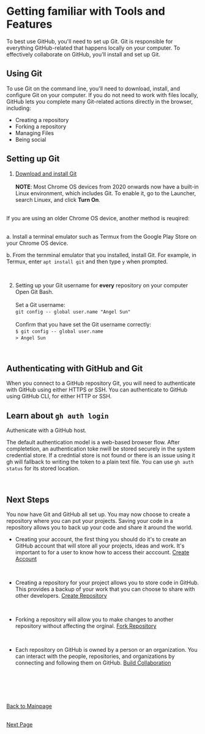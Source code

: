 # Getting familiar with Tools and Features <br />

To best use GitHub, you'll need to set up Git. Git is responsible for everything GitHub-related that happens locally on your computer. To effectively collaborate on GitHub, you'll install and set up Git. <br />

## Using Git
To use Git on the command line, you'll need to download, install, and configure Git on your computer. If you do not need to work with files locally, GitHub lets you complete many Git-related actions directly in the browser, including: <br />

* Creating a repository
* Forking a repository
* Managing Files
* Being social <br />

## Setting up Git 

1. [Download and install Git](https://git-scm.com/downloads) <br />
<br />**NOTE**: Most Chrome OS devices from 2020 onwards now have a built-in Linux environment, which includes Git. To enable it, go to the Launcher, search Linuex, and click **Turn On**.
<br />
  If you are using an older Chrome OS device, another method is reuqired:
  <br/>
  
<br />   a. Install a terminal emulator such as Termux from the Google Play Store on your Chrome OS device. 
  <br />
  
  b. From the ternminal emulator that you installed, install Git. For example, in Termux, enter `apt install git` and then type `y` when prompted.  <br />

  <br />

  2. Setting up your Git username for **every** repository on your computer <br />
  Open Git Bash. <br />
  <br />Set a Git username: <br />
  ```git config -- global user.name "Angel Sun"```<br />
 <br /> Confirm that you have set the Git username correctly: <br />
  ```$ git config -- global user.name``` <br />
    ```> Angel Sun```
<br />

## Authenticating with GitHub and Git

When you connect to a GitHub repository Git, you will need to authenticate with GitHub using either HTTPS or SSH. You can authenticate to GitHub using GitHub CLI, for either HTTP or SSH. <br />

## Learn about ```gh auth login```
Authenicate with a GitHub host. 
<br />

The default authentication model is a web-based browser flow. After completetion, an authentication toke nwill be stored securely in the system credential store. If a credntial store is not found or there is an issue using it gh will fallback to writing the token to a plain text file. You can use ```gh auth status``` for its stored location. 

<br />

## Next Steps

You now have Git and GitHub all set up. You may now choose to create a repository where you can put your projects. Saving your code in a repository allows you to back up your code and share it around the world. <br />

* Creating your account, the first thing you should do it's to create an GitHub account that will store all your projects, ideas and work. It's important to for a user to know how to access their acccount. [Create Account](https://github.com/AngelS28/Markdown_Github/blob/main/yourAccount.md)

<br />

* Creating a repository for your project allows you to store code in GitHub. This provides a backup of your work that you can choose to share with other developers. [Create Repository](https://github.com/AngelS28/Markdown_Github/blob/main/createRepository.md)

<br />

* Forking a repository will allow you to make changes to another repository without affecting the orginal. [Fork Repository](https://github.com/AngelS28/Markdown_Github/blob/main/forkRepo.md)

<br />

* Each repository on GitHub is owned by a person or an organization. You can interact with the people, repositories, and organizations by connecting and following them on GitHub. [Build Collaboration ](https://github.com/AngelS28/Markdown_Github/blob/main/collabrateWithOthers.md)

<br />

<br />

<br />

<br />

[Back to Mainpage](https://github.com/AngelS28/Markdown_Github/blob/main/README.md)                             
<br />

[Next Page](https://github.com/AngelS28/Markdown_Github/blob/main/yourAccount.md)
